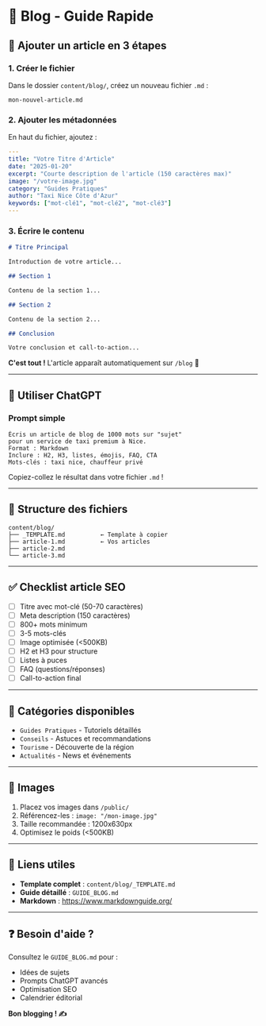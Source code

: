 # 📰 Blog - Guide Rapide

## 🚀 Ajouter un article en 3 étapes

### 1. Créer le fichier

Dans le dossier `content/blog/`, créez un nouveau fichier `.md` :

```
mon-nouvel-article.md
```

### 2. Ajouter les métadonnées

En haut du fichier, ajoutez :

```yaml
---
title: "Votre Titre d'Article"
date: "2025-01-20"
excerpt: "Courte description de l'article (150 caractères max)"
image: "/votre-image.jpg"
category: "Guides Pratiques"
author: "Taxi Nice Côte d'Azur"
keywords: ["mot-clé1", "mot-clé2", "mot-clé3"]
---
```

### 3. Écrire le contenu

```markdown
# Titre Principal

Introduction de votre article...

## Section 1

Contenu de la section 1...

## Section 2

Contenu de la section 2...

## Conclusion

Votre conclusion et call-to-action...
```

**C'est tout !** L'article apparaît automatiquement sur `/blog` 🎉

---

## 📝 Utiliser ChatGPT

### Prompt simple

```
Écris un article de blog de 1000 mots sur "sujet"
pour un service de taxi premium à Nice.
Format : Markdown
Inclure : H2, H3, listes, émojis, FAQ, CTA
Mots-clés : taxi nice, chauffeur privé
```

Copiez-collez le résultat dans votre fichier `.md` !

---

## 📁 Structure des fichiers

```
content/blog/
├── _TEMPLATE.md          ← Template à copier
├── article-1.md          ← Vos articles
├── article-2.md
└── article-3.md
```

---

## ✅ Checklist article SEO

- [ ] Titre avec mot-clé (50-70 caractères)
- [ ] Meta description (150 caractères)
- [ ] 800+ mots minimum
- [ ] 3-5 mots-clés
- [ ] Image optimisée (<500KB)
- [ ] H2 et H3 pour structure
- [ ] Listes à puces
- [ ] FAQ (questions/réponses)
- [ ] Call-to-action final

---

## 🎯 Catégories disponibles

- `Guides Pratiques` - Tutoriels détaillés
- `Conseils` - Astuces et recommandations
- `Tourisme` - Découverte de la région
- `Actualités` - News et événements

---

## 📸 Images

1. Placez vos images dans `/public/`
2. Référencez-les : `image: "/mon-image.jpg"`
3. Taille recommandée : 1200x630px
4. Optimisez le poids (<500KB)

---

## 🔗 Liens utiles

- **Template complet** : `content/blog/_TEMPLATE.md`
- **Guide détaillé** : `GUIDE_BLOG.md`
- **Markdown** : https://www.markdownguide.org/

---

## ❓ Besoin d'aide ?

Consultez le `GUIDE_BLOG.md` pour :

- Idées de sujets
- Prompts ChatGPT avancés
- Optimisation SEO
- Calendrier éditorial

**Bon blogging ! ✍️**
